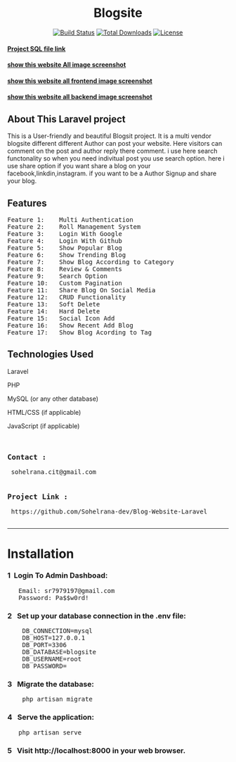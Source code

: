 <h1 align="center">Blogsite</h1>

<p align="center">
<a href="https://github.com/laravel/framework/actions"><img src="https://github.com/laravel/framework/workflows/tests/badge.svg" alt="Build Status"></a>
<a href="https://packagist.org/packages/laravel/framework"><img src="https://img.shields.io/packagist/dt/laravel/framework" alt="Total Downloads"></a>
<a href="https://packagist.org/packages/laravel/framework"><img src="https://img.shields.io/packagist/l/laravel/framework" alt="License"></a>
</p>




<h4><a href="https://drive.google.com/drive/folders/1SHQYQF96SOPG55Q3HXLQkBVTfjFNc9af?usp=sharing" target="_blank">Project SQL file link </a></h4>
<h4><a href="https://drive.google.com/drive/folders/1bYqdjjBEP0y8iHMDqxhvLSLlWto2PlX_?usp=sharing" target="_blank">show this website All image screenshot</a></h4>
<h4><a href="https://drive.google.com/drive/folders/1NEFZtr57B6ZjTkY2NDHLbmxF9OC0S7y-?usp=sharing" target="_blank">show this website all frontend image screenshot</a></h4>
<h4><a href="https://drive.google.com/drive/folders/1A-ukdO_vv4Gryx_FszLkPIHkDSC2L2Wv?usp=sharing" target="_blank">show this website all backend image screenshot</a></h4>

## About This Laravel project

This is a User-friendly and beautiful Blogsit project. It is a multi vendor blogsite different different Author can post your website. Here visitors can comment on the post and author reply there comment. i use here search functonality so when you need indivitual post you use search option. here i use share option if you want share a blog on your facebook,linkdin,instagram. if you want to be a Author Signup and share your blog. 


## Features

<pre>
Feature 1:  &nbsp; Multi Authentication                                 
Feature 2:  &nbsp; Roll Management System                              
Feature 3:  &nbsp; Login With Google                   
Feature 4:  &nbsp; Login With Github                     
Feature 5:  &nbsp; Show Popular Blog                 
Feature 6:  &nbsp; Show Trending Blog                            
Feature 7:  &nbsp; Show Blog According to Category                     
Feature 8:  &nbsp; Review & Comments                          
Feature 9:  &nbsp; Search Option             
Feature 10: &nbsp; Custom Pagination                     
Feature 11: &nbsp; Share Blog On Social Media     
Feature 12: &nbsp; CRUD Functionality       
Feature 13: &nbsp; Soft Delete             
Feature 14: &nbsp; Hard Delete        
Feature 15: &nbsp; Social Icon Add                                   
Feature 16: &nbsp; Show Recent Add Blog                        
Feature 17: &nbsp; Show Blog Acording to Tag     
</pre>

## Technologies Used

<p>Laravel</p>
<p>PHP</p>
<p>MySQL (or any other database)</p>
<p>HTML/CSS (if applicable)</p>
<p>JavaScript (if applicable)</p>

<pre>
    <h3>Contact :</h3> sohelrana.cit@gmail.com
    <h3>Project Link :</h3> https://github.com/Sohelrana-dev/Blog-Website-Laravel
    
</pre>
<hr>


<h1>Installation</h1>

<h3> 1 &nbsp;Login To Admin Dashboad:</h3>
<pre>
   Email: sr7979197@gmail.com
   Password: Pa$$w0rd!
</pre>

<h3> 2 &nbsp; Set up your database connection in the .env file:</h3>
<pre>
    DB_CONNECTION=mysql
    DB_HOST=127.0.0.1
    DB_PORT=3306
    DB_DATABASE=blogsite
    DB_USERNAME=root
    DB_PASSWORD=
</pre>

<h3> 3 &nbsp; Migrate the database:</h3>
<pre>
    php artisan migrate
</pre>

<h3> 4 &nbsp; Serve the application:</h3>
<pre>
   php artisan serve
</pre>

<h3> 5 &nbsp; Visit http://localhost:8000 in your web browser.</h3>



